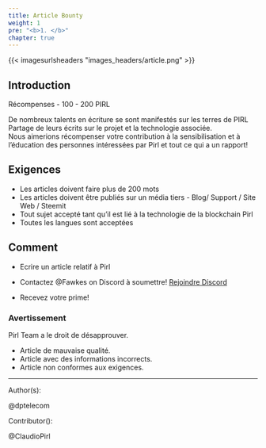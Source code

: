 ```yaml
---
title: Article Bounty
weight: 1
pre: "<b>1. </b>"
chapter: true
---
```

{{< imagesurlsheaders "images_headers/article.png"  >}}

## Introduction


Récompenses - 100 - 200 PIRL  

De nombreux talents en écriture se sont manifestés sur les terres de PIRL  
Partage de leurs écrits sur le projet et la technologie associée.  
Nous aimerions récompenser votre contribution à la sensibilisation et à l’éducation des personnes intéressées par Pirl et tout ce qui a un rapport!


## Exigences


- Les articles doivent faire plus de 200 mots 
- Les articles doivent être publiés sur un média tiers - Blog/ Support / Site Web / Steemit 
- Tout sujet accepté tant qu’il est lié à la technologie de la blockchain Pirl
- Toutes les langues sont acceptées 

## Comment


- Ecrire un article relatif à Pirl

- Contactez @Fawkes on Discord à soumettre! [Rejoindre Discord](https://discord.gg/3WXkUt9)

- Recevez votre prime!

### Avertissement


Pirl Team a le droit de désapprouver.

- Article de mauvaise qualité.
- Article avec des informations incorrects.
- Article non conformes aux exigences.


---
Author(s):


@dptelecom


Contributor():


@ClaudioPirl
